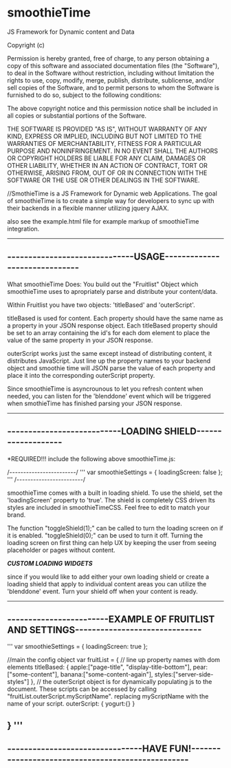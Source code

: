 # smoothieTime
JS Framework for Dynamic content and Data

Copyright (c) <year> <copyright holders>

Permission is hereby granted, free of charge, to any person obtaining a copy of this software and associated documentation files (the "Software"), to deal in the Software without restriction, including without limitation the rights to use, copy, modify, merge, publish, distribute, sublicense, and/or sell copies of the Software, and to permit persons to whom the Software is furnished to do so, subject to the following conditions:

The above copyright notice and this permission notice shall be included in all copies or substantial portions of the Software.

THE SOFTWARE IS PROVIDED "AS IS", WITHOUT WARRANTY OF ANY KIND, EXPRESS OR IMPLIED, INCLUDING BUT NOT LIMITED TO THE WARRANTIES OF MERCHANTABILITY, FITNESS FOR A PARTICULAR PURPOSE AND NONINFRINGEMENT. IN NO EVENT SHALL THE AUTHORS OR COPYRIGHT HOLDERS BE LIABLE FOR ANY CLAIM, DAMAGES OR OTHER LIABILITY, WHETHER IN AN ACTION OF CONTRACT, TORT OR OTHERWISE, ARISING FROM, OUT OF OR IN CONNECTION WITH THE SOFTWARE OR THE USE OR OTHER DEALINGS IN THE SOFTWARE.


//SmothieTime is a JS Framework for Dynamic web Applications.  The goal of smoothieTime is to create a simple way for developers to sync up with their backends in a flexible manner utilizing jquery AJAX.

also see the example.html file for example markup of smoothieTime integration.

------------------------------------------------------------------
------------------------------USAGE------------------------------
------------------------------------------------------------------

What smoothieTime Does:  You build out the "Fruitlist" Object which smoothieTime uses to apropriately parse and distribute your content/data.

Within Fruitlist you have two objects: 'titleBased' and 'outerScript'.  

titleBased is used for content.  Each property should have the same name as a property in your JSON response object.  Each titleBased property should be set to an array containing the id's for each dom element to place the value of the same property in your JSON response.  

outerScript works just the same except instead of distributing content, it distributes JavaScript.  Just line up the property names to your backend object and smoothie time will JSON parse the value of each property and place it into the corresponding outerScript property.

Since smoothieTime is asyncrounous to let you refresh content when needed, you can listen for the 'blenddone' event which will be triggered when smothieTime has finished parsing your JSON response.

------------------------------------------------------------------
---------------------------LOADING SHIELD-------------------
------------------------------------------------------------------

*REQUIRED!!! include the following above smoothieTime.js:

/*------------------------*/
'''
var smoothieSettings = {
    loadingScreen: false
};
'''
/*------------------------*/

smoothieTime comes with a built in loading shield.  To use the shield, set the 'loadingScreen' property to 'true'.  The shield is completely CSS driven Its styles are included in  smoothieTimeCSS.  Feel free to edit to match your brand.

The function "toggleShield(1);" can be called to turn the loading screen on if it is enabled.  "toggleShield(0);" can be used to turn it off.  Turning the loading screen on first thing can help UX by keeping the user from seeing placeholder or pages without content.

*****CUSTOM LOADING WIDGETS*****

since if you would like to add either your own loading shield or create a loading shield that apply to individual content areas you can utilize the 'blenddone' event. Turn your shield off when your content is ready.

------------------------------------------------------------------------------------------
------------------------EXAMPLE OF FRUITLIST AND SETTINGS------------------------------
------------------------------------------------------------------------------------------
'''
var smoothieSettings = {
    loadingScreen: true
};


//main the config object
var fruitList = {
// line up property names with dom elements
    titleBased: {
        apple:["page-title", "display-title-bottom"],
        pear:["some-content"],
        banana:["some-content-again"],
        styles:["server-side-styles"]
	   },
// the outerScript object is for dynamically populating js to the document.  These scripts can be accessed by calling "fruitList.outerScript.myScriptName".  replacing myScriptName with the name of your script.
    outerScript: {
        yogurt:{}
    }

}
'''
-------------------------------------------------------------------------------------------
--------------------------------HAVE FUN!--------------------------------------------------
-------------------------------------------------------------------------------------------

